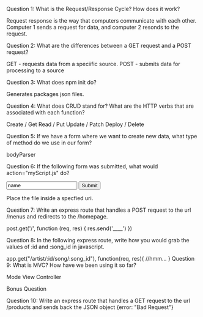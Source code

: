Question 1: What is the Request/Response Cycle? How does it work?

Request response is the way that computers communicate with each other.
Computer 1 sends a request for data, and computer 2 resonds to the request.  

Question 2: What are the differences between a GET request and a POST request?

GET - requests data from a speciific source.
POST - submits data for processing to a source

Question 3: What does npm init do?

Generates packages json files.

Question 4: What does CRUD stand for? What are the HTTP verbs that are associated with each function?

Create / Get
Read / Put
Update / Patch
Deploy / Delete

Question 5: If we have a form where we want to create new data, what type of method do we use in our form?

bodyParser

Question 6: If the following form was submitted, what would action="myScript.js" do?

<form method="POST" action="myScript.js?_method=PUT">
  <input type="text" value="name"/>
  <button type="submit">Submit</button>
</form>

Place the file inside a specfied uri.

Question 7: Write an express route that handles a POST request to the url /menus and redirects to the /homepage.

post.get('/', function (req, res) {
  res.send('____')
})

Question 8: In the following express route, write how you would grab the values of :id and :song_id in javascript.

app.get("/artist/:id/song/:song_id"), function(req, res){
  //hmm...
}
Question 9: What is MVC? How have we been using it so far?

Mode View Controller


Bonus Question

Question 10: Write an express route that handles a GET request to the url /products and sends back the JSON object {error: "Bad Request"}